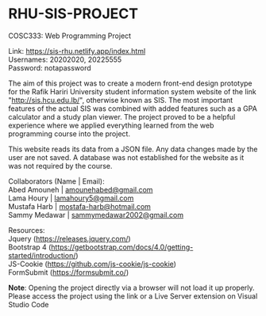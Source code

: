# RHU-SIS-PROJECT  
  
COSC333: Web Programming Project  

Link: https://sis-rhu.netlify.app/index.html  
Usernames: 20202020, 20225555  
Password: notapassword  
  
The aim of this project was to create a modern front-end design prototype for the Rafik Hariri University student information system website of the link "http://sis.hcu.edu.lb/", otherwise known as SIS. The most important features of the actual SIS was combined with added features such as a GPA calculator and a study plan viewer. The project proved to be a helpful experience where we applied everything learned from the web programming course into the project. 

This website reads its data from a JSON file. Any data changes made by the user are not saved. A database was not established for the website as it was not required by the course.
  
Collaborators (Name | Email):  
Abed Amouneh | amounehabed@gmail.com  
Lama Houry | lamahoury5@gmail.com  
Mustafa Harb | mostafa-harb@hotmail.com  
Sammy Medawar | sammymedawar2002@gmail.com  

Resources:  
Jquery (https://releases.jquery.com/)  
Bootstrap 4 (https://getbootstrap.com/docs/4.0/getting-started/introduction/)  
JS-Cookie (https://github.com/js-cookie/js-cookie)  
FormSubmit (https://formsubmit.co/)  
  
**Note**: Opening the project directly via a browser will not load it up properly. Please access the project using the link or a Live Server extension on Visual Studio Code
